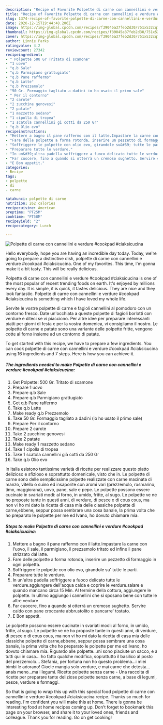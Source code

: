 ```yaml
---
description: "Recipe of Favorite Polpette di carne con cannellini e verdure #cookpad #ciaksicucina"
title: "Recipe of Favorite Polpette di carne con cannellini e verdure #cookpad #ciaksicucina"
slug: 1374-recipe-of-favorite-polpette-di-carne-con-cannellini-e-verdure-cookpad-ciaksicucina
date: 2020-12-15T19:44:48.206Z
image: https://img-global.cpcdn.com/recipes/f39045a37feb2d30/751x532cq70/polpette-di-carne-con-cannellini-e-verdure-cookpad-ciaksicucina-recipe-main-photo.jpg
thumbnail: https://img-global.cpcdn.com/recipes/f39045a37feb2d30/751x532cq70/polpette-di-carne-con-cannellini-e-verdure-cookpad-ciaksicucina-recipe-main-photo.jpg
cover: https://img-global.cpcdn.com/recipes/f39045a37feb2d30/751x532cq70/polpette-di-carne-con-cannellini-e-verdure-cookpad-ciaksicucina-recipe-main-photo.jpg
author: Linnie Parks
ratingvalue: 4.2
reviewcount: 27342
recipeingredient:
- " Polpette 500 Gr Tritato di scamone"
- "1 uovo"
- "q.b Sale"
- "q.b Parmigiano grattugiato"
- "q.b Pane raffermo"
- "q.b Latte"
- "q.b Prezzemolo"
- "50 Gr. Formaggio tagliato a dadini io ho usato il primo sale"
- " Per il contorno"
- "2 carote"
- "2 zucchine genovesi"
- "2 patate"
- "1 mazzetto sedano"
- "1 cipolla di tropea"
- "1 scatola cannellini gi cotti da 250 Gr"
- "q.b Olio evo"
recipeinstructions:
- "Mettere a bagno il pane raffermo con il latte.Impastare la carne con l&#39;uovo, il sale, il parmigiano, il prezzemolo tritato ed infine il pane strizzato dal latte."
- "Fare delle polpette a forma rotonda, inserire un pezzetto di formaggio in ogni polpetta."
- "Soffriggere le polpette con olio evo, girandole su&#39; tutte le parti."
- "Preparare tutte le verdure."
- "In un&#39;altra padella soffriggere a fuoco delicato tutte le verdure.aggiungere dell&#39;acqua calda e coprire le verdure.salare e quando mancano circa 15 Min. Al termine della cottura, aggiungere le polpette. In ultimo aggiungo i cannellini che si sposano bene con tutte le altre verdure"
- "Far cuocere, fino a quando si otterrà un cremoso sughetto. Servire caldo con pane croccante abbrustolito o pancarre&#39; tostato."
- "E Bon appetit."
categories:
- Recipe
tags:
- polpette
- di
- carne

katakunci: polpette di carne 
nutrition: 262 calories
recipecuisine: American
preptime: "PT25M"
cooktime: "PT58M"
recipeyield: "2"
recipecategory: Lunch

---
```



![Polpette di carne con cannellini e verdure #cookpad #ciaksicucina](https://img-global.cpcdn.com/recipes/f39045a37feb2d30/751x532cq70/polpette-di-carne-con-cannellini-e-verdure-cookpad-ciaksicucina-recipe-main-photo.jpg)

Hello everybody, hope you are having an incredible day today. Today, we're going to prepare a distinctive dish, polpette di carne con cannellini e verdure #cookpad #ciaksicucina. One of my favorites. This time, I'm gonna make it a bit tasty. This will be really delicious.

Polpette di carne con cannellini e verdure #cookpad #ciaksicucina is one of the most popular of recent trending foods on earth. It's enjoyed by millions every day. It is simple, it is quick, it tastes delicious. They are nice and they look fantastic. Polpette di carne con cannellini e verdure #cookpad #ciaksicucina is something which I have loved my whole life.

Servite le vostre polpette di carne e fagioli cannellini al pomodoro con un contorno fresco. Date un&#39;occhiata a queste polpette di fagioli borlotti con verdure e diteci se vi piacciono. Per altre idee per preparare interessanti piatti per giorni di festa e per la vostra domenica, vi consigliamo il nostro. Le polpette di carne e patate sono una variante delle polpette fritte, vengono cotte al forno insieme ad un contorno di patate.


To get started with this recipe, we have to prepare a few ingredients. You can cook polpette di carne con cannellini e verdure #cookpad #ciaksicucina using 16 ingredients and 7 steps. Here is how you can achieve it.

<!--inarticleads1-->

##### The ingredients needed to make Polpette di carne con cannellini e verdure #cookpad #ciaksicucina:

1. Get  Polpette: 500 Gr. Tritato di scamone
1. Prepare 1 uovo
1. Prepare q.b Sale
1. Prepare q.b Parmigiano grattugiato
1. Get q.b Pane raffermo
1. Take q.b Latte
1. Make ready q.b Prezzemolo
1. Take 50 Gr. Formaggio tagliato a dadini (io ho usato il primo sale)
1. Prepare  Per il contorno
1. Prepare 2 carote
1. Take 2 zucchine genovesi
1. Take 2 patate
1. Make ready 1 mazzetto sedano
1. Take 1 cipolla di tropea
1. Take 1 scatola cannellini già cotti da 250 Gr
1. Take q.b Olio evo


In Italia esistono tantissime varietà di ricette per realizzare questo piatto delizioso e sfizioso e soprattutto domenicale, visto che in. Le polpette di carne sono delle semplicissime polpette realizzate con carne macinata di manzo, vitello o suino ed insaporite con aromi vari (prezzemolo, rosmarino, timo, maggiorana), uovo, pane, sale e pepe. Le polpette possono essere cucinate in svariati modi: al forno, in umido, fritte, al sugo. Le polpette ve ne ho proposte tante in questi anni, di verdure, di pesce o di cous cous, ma non vi ho mi dato la ricetta di casa mia delle classiche polpette di carne,ebbene, seppur possa sembrare una cosa banale, la prima volta che ho preparato le polpette per me ed Ivano, ho dovuto chiamare mia. 

<!--inarticleads2-->

##### Steps to make Polpette di carne con cannellini e verdure #cookpad #ciaksicucina:

1. Mettere a bagno il pane raffermo con il latte.Impastare la carne con l&#39;uovo, il sale, il parmigiano, il prezzemolo tritato ed infine il pane strizzato dal latte.
1. Fare delle polpette a forma rotonda, inserire un pezzetto di formaggio in ogni polpetta.
1. Soffriggere le polpette con olio evo, girandole su&#39; tutte le parti.
1. Preparare tutte le verdure.
1. In un&#39;altra padella soffriggere a fuoco delicato tutte le verdure.aggiungere dell&#39;acqua calda e coprire le verdure.salare e quando mancano circa 15 Min. Al termine della cottura, aggiungere le polpette. In ultimo aggiungo i cannellini che si sposano bene con tutte le altre verdure
1. Far cuocere, fino a quando si otterrà un cremoso sughetto. Servire caldo con pane croccante abbrustolito o pancarre&#39; tostato.
1. E Bon appetit.


Le polpette possono essere cucinate in svariati modi: al forno, in umido, fritte, al sugo. Le polpette ve ne ho proposte tante in questi anni, di verdure, di pesce o di cous cous, ma non vi ho mi dato la ricetta di casa mia delle classiche polpette di carne,ebbene, seppur possa sembrare una cosa banale, la prima volta che ho preparato le polpette per me ed Ivano, ho dovuto chiamare mia. Riguardo alle polpette…mi sono piaciute un sacco, e a tutti qui in casa… ho fatto qualche modifica, soprattutto il basilico al posto del prezzemolo… Stefania, per fortuna non ho questo problema…i miei bimbi le adorano! Gioele mangia solo verdure, e mai carne che detesta…anais meno…ma i legumi. Ricette polpette senza carne - Una raccolta di ricette per preparare tante deliziose polpette senza carne, a base di legumi, pesce, verdure e formaggi. 

So that is going to wrap this up with this special food polpette di carne con cannellini e verdure #cookpad #ciaksicucina recipe. Thanks so much for reading. I'm confident you will make this at home. There is gonna be interesting food at home recipes coming up. Don't forget to bookmark this page on your browser, and share it to your loved ones, friends and colleague. Thank you for reading. Go on get cooking!
